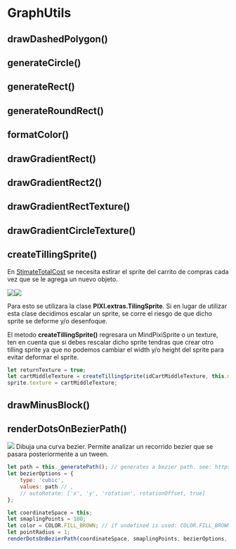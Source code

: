 # GraphUtils

## drawDashedPolygon()

## generateCircle()

## generateRect()

## generateRoundRect()

## formatColor()

## drawGradientRect()

## drawGradientRect2()

## drawGradientRectTexture()

## drawGradientCircleTexture()

## createTillingSprite()
En [StimateTotalCost](https://github.com/stmath/mind-games-EstimateTotalCost/blob/16a87fd23ecea56a91960d6b53ed61a043ccf27c/PixiArenas/EstimateTotalCost/components/ShopCart.js#L45) se necesita estirar el sprite del carrito de compras cada vez que se le agrega un nuevo objeto.

![](https://imgur.com/huIpvZc.gif)![](https://imgur.com/RkJe2Eq.gif)

Para esto se utilizara la clase **PIXI.extras.TilingSprite**. Si en lugar de utilizar esta clase decidimos escalar un sprite, se corre el riesgo de que dicho sprite se deforme y/o desenfoque.

El metodo **createTillingSprite()** regresara un MindPixiSprite o un texture, ten en cuenta que si debes rescalar dicho sprite tendras que crear otro tilling sprite ya que no podemos cambiar el width y/o height del sprite para evitar deformar el sprite.

```javascript
let returnTexture = true;
let cartMiddleTexture = createTillingSprite(idCartMiddleTexture, this.maxWidth, this.cartEnd.height, returnTexture);
sprite.texture = cartMiddleTexture;
```


## drawMinusBlock()

## renderDotsOnBezierPath()
![](https://imgur.com/cbyXGdE.gif)
Dibuja una curva bezier. Permite analizar un recorrido bezier que se pasara posteriormente a un tween.

```javascript
let path = this._generatePath(); // generates a bezier path. see: https://greensock.com/docs/Plugins/BezierPlugin
let bezierOptions = {
    type: 'cubic',
    values: path // ,
    // autoRotate: ['x', 'y', 'rotation', rotationOffset, true]
};

let coordinateSpace = this;
let smaplingPoints = 100;
let color = COLOR.FILL_BROWN; // if undefined is used: COLOR.FILL_BROWN
let pointRadius = 1;
renderDotsOnBezierPath(coordinateSpace, smaplingPoints, bezierOptions, color, pointRadius);
```
